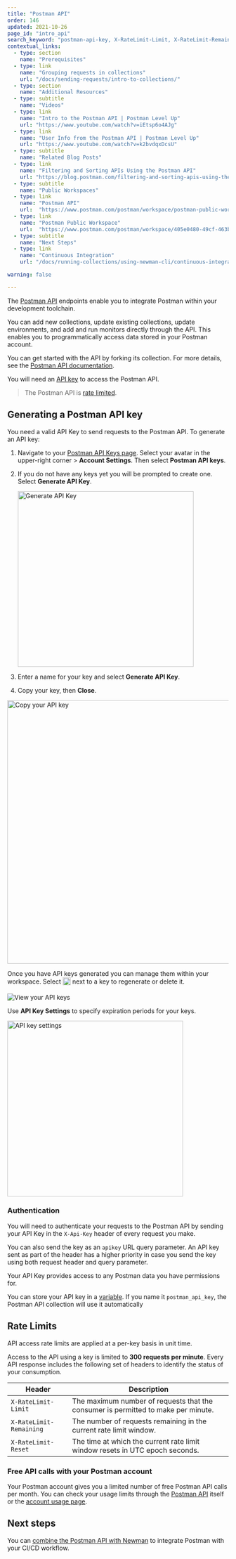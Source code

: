 ```yaml
---
title: "Postman API"
order: 146
updated: 2021-10-26
page_id: "intro_api"
search_keyword: "postman-api-key, X-RateLimit-Limit, X-RateLimit-Remaining, X-RateLimit-Reset"
contextual_links:
  - type: section
    name: "Prerequisites"
  - type: link
    name: "Grouping requests in collections"
    url: "/docs/sending-requests/intro-to-collections/"
  - type: section
    name: "Additional Resources"
  - type: subtitle
    name: "Videos"
  - type: link
    name: "Intro to the Postman API | Postman Level Up"
    url: "https://www.youtube.com/watch?v=iEtsp6o4AJg"
  - type: link
    name: "User Info from the Postman API | Postman Level Up"
    url: "https://www.youtube.com/watch?v=k2bvdqxDcsU"
  - type: subtitle
    name: "Related Blog Posts"
  - type: link
    name: "Filtering and Sorting APIs Using the Postman API"
    url: "https://blog.postman.com/filtering-and-sorting-apis-using-the-postman-api/"
  - type: subtitle
    name: "Public Workspaces"
  - type: link
    name: "Postman API"
    url:  "https://www.postman.com/postman/workspace/postman-public-workspace/collection/12959542-c8142d51-e97c-46b6-bd77-52bb66712c9a?ctx=documentation"
  - type: link
    name: "Postman Public Workspace"
    url:  "https://www.postman.com/postman/workspace/405e0480-49cf-463b-8052-6c0d05a8e8f3"
  - type: subtitle
    name: "Next Steps"
  - type: link
    name: "Continuous Integration"
    url: "/docs/running-collections/using-newman-cli/continuous-integration/"

warning: false

---
```


The [Postman API](https://www.postman.com/postman/workspace/postman-public-workspace/documentation/12959542-c8142d51-e97c-46b6-bd77-52bb66712c9a) endpoints enable you to integrate Postman within your development toolchain.

You can add new collections, update existing collections, update environments, and add and run monitors directly through the API. This enables you to programmatically access data stored in your Postman account.

You can get started with the API by forking its collection. For more details, see the [Postman API documentation](https://www.postman.com/postman/workspace/postman-public-workspace/documentation/12959542-c8142d51-e97c-46b6-bd77-52bb66712c9a).

You will need an [API key](#generating-a-postman-api-key) to access the Postman API.

> The Postman API is [rate limited](#rate-limits).

## Generating a Postman API key

You need a valid API Key to send requests to the Postman API. To generate an API key:

1. Navigate to your [Postman API Keys page](https://go.postman.co/settings/me/api-keys). Select your avatar in the upper-right corner > **Account Settings**. Then select **Postman API keys**.

1. If you do not have any keys yet you will be prompted to create one. Select __Generate API Key__.

   <img alt="Generate API Key" src="https://assets.postman.com/postman-docs/no-api-keys-generate-v9.0.jpg" width="400px"/>

1. Enter a name for your key and select __Generate API Key__.

1. Copy your key, then __Close__.

<img src="https://assets.postman.com/postman-docs/copy-your-api-key-v9.jpg" alt="Copy your API key" width="600px"/>

Once you have API keys generated you can manage them within your workspace. Select <img alt="Three dots icon" src="https://assets.postman.com/postman-docs/icon-three-dots-v9.jpg" width="18px" style="vertical-align:middle;margin-bottom:5px"> next to a key to regenerate or delete it.

<img src="https://assets.postman.com/postman-docs/api-keys-regenerate-delete-v9.jpg" alt="View your API keys"/>

Use __API Key Settings__ to specify expiration periods for your keys.

<img src="https://assets.postman.com/postman-docs/postman-api-key-settings.jpg" width="400px" alt="API key settings"/>

### Authentication

You will need to authenticate your requests to the Postman API by sending your API Key in the `X-Api-Key` header of every request you make.

You can also send the key as an `apikey` URL query parameter. An API key sent as part of the header has a higher priority in case you send the key using both request header and query parameter.

Your API Key provides access to any Postman data you have permissions for.

You can store your API key in a [variable](/docs/sending-requests/variables/). If you name it `postman_api_key`, the Postman API collection will use it automatically

## Rate Limits

API access rate limits are applied at a per-key basis in unit time.

Access to the API using a key is limited to **300 requests per minute**. Every API response includes the following set of headers to identify the status of your consumption.

| Header                | Description   |
| ---                   | ---           |
| `X-RateLimit-Limit`   | The maximum number of requests that the consumer is permitted to make per minute. |
| `X-RateLimit-Remaining`| The number of requests remaining in the current rate limit window. |
| `X-RateLimit-Reset`   | The time at which the current rate limit window resets in UTC epoch seconds. |

### Free API calls with your Postman account

Your Postman account gives you a limited number of free Postman API calls per month. You can check your usage limits through the [Postman API](https://www.postman.com/postman/workspace/postman-public-workspace/documentation/12959542-c8142d51-e97c-46b6-bd77-52bb66712c9a) itself or the [account usage page](https://go.pstmn.io/postman-account-limits).

## Next steps

You can [combine the Postman API with Newman](/docs/running-collections/using-newman-cli/continuous-integration/) to integrate Postman with your CI/CD workflow.
